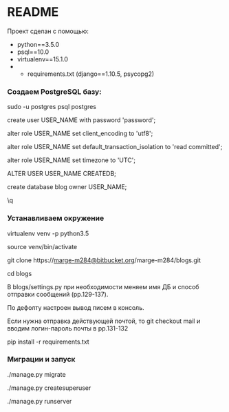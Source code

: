 # README #

Проект сделан с помощью:

* python==3.5.0
* psql==10.0
* virtualenv==15.1.0
* + requirements.txt (django==1.10.5, psycopg2)

### Создаем PostgreSQL базу:

sudo -u postgres psql postgres

create user USER_NAME with password 'password';

alter role USER_NAME set client_encoding to 'utf8';

alter role USER_NAME set default_transaction_isolation to 'read committed';

alter role USER_NAME set timezone to 'UTC';

ALTER USER USER_NAME CREATEDB;

create database blog owner USER_NAME;

\q

### Устанавливаем окружение
virtualenv venv -p python3.5

source venv/bin/activate

git clone https://marge-m284@bitbucket.org/marge-m284/blogs.git

cd blogs

В blogs/settings.py при необходимости меняем имя ДБ и способ отправки сообщений (pp.129-137).

По дефолту настроен вывод писем в консоль.

Если нужна отправка действующей почтой, то git checkout mail и вводим логин-пароль почты в pp.131-132

pip install -r requirements.txt

### Миграции и запуск

./manage.py migrate

./manage.py createsuperuser

./manage.py runserver